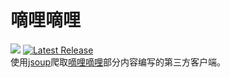 # 嘀哩嘀哩  
![](https://img.shields.io/badge/Android-5.0%20or%20above-brightgreen.svg) 
[![Latest Release](https://img.shields.io/github/release/670848654/Dilidili.svg)](../../releases)  
使用[jsoup](https://github.com/jhy/jsoup)爬取[嘀哩嘀哩](http://www.dilidili.name/)部分内容编写的第三方客户端。


